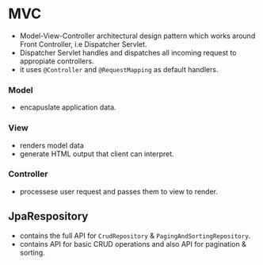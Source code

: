 # MVC
- Model-View-Controller architectural design pattern which works around Front Controller, i.e Dispatcher Servlet.
- Dispatcher Servlet handles and dispatches all incoming request to appropiate controllers.
- it uses ```@Controller``` and ```@RequestMapping``` as default handlers.

### Model
- encapuslate application data.

### View
- renders model data
- generate HTML output that client can interpret.

### Controller
- processese user request and passes them to view to render.

## JpaRespository
- contains the full API for ```CrudRepository``` & ```PagingAndSortingRepository```.
- contains API for basic CRUD operations and also API for pagination & sorting.
